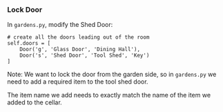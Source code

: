 ### Lock Door

In `gardens.py`, modify the Shed Door:

	# create all the doors leading out of the room
    self.doors = [
        Door('g', 'Glass Door', 'Dining Hall'),
        Door('s', 'Shed Door', 'Tool Shed', 'Key')
    ]

Note:
We want to lock the door from the garden side, so in `gardens.py` we need to add a required item to the tool shed door.

The item name we add needs to exactly match the name of the item we added to the cellar.
